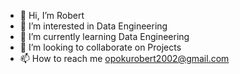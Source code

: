 - 👋 Hi, I’m Robert
- 👀 I’m interested in Data Engineering
- 🌱 I’m currently learning Data Engineering
- 💞️ I’m looking to collaborate on Projects
- 📫 How to reach me opokurobert2002@gmail.com

<!---
nothingbutaman/nothingbutaman is a ✨ special ✨ repository because its `README.md` (this file) appears on your GitHub profile.
You can click the Preview link to take a look at your changes.
--->

